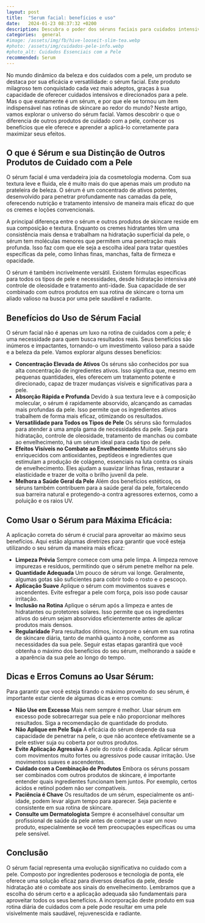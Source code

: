 ```yaml
---
layout: post
title:  "Serum facial: benefícios e uso"
date:   2024-01-23 08:37:32 +0200
description: Descubra o poder dos séruns faciais para cuidados intensivos e direcionados da pele. Saiba como usar e aproveitar seus benefícios, desde a hidratação profunda até o combate ao envelhecimento.
categories:  general
#image: /assets/img/fb/hive-looseit-slim-tea.webp
#photo: /assets/img/cuidados-pele-info.webp
#photo_alt: Cuidados Essenciais com a Pele
recommended: Serum
---
```


No mundo dinâmico da beleza e dos cuidados com a pele, um produto se destaca por sua eficácia e versatilidade: o sérum facial. 
Este produto milagroso tem conquistado cada vez mais adeptos, graças à sua capacidade de oferecer cuidados intensivos e direcionados 
para a pele. 
Mas o que exatamente é um sérum, e por que ele se tornou um item indispensável nas rotinas de skincare ao redor do mundo?
Neste artigo, vamos explorar o universo do sérum facial. Vamos descobrir o que o diferencia de outros produtos de cuidado com a pele, 
conhecer os benefícios que ele oferece e aprender a aplicá-lo corretamente para maximizar seus efeitos.

## O que é Sérum e sua Distinção de Outros Produtos de Cuidado com a Pele
O sérum facial é uma verdadeira joia da cosmetologia moderna. Com sua textura leve e fluida, ele é muito mais do que apenas 
mais um produto na prateleira de beleza. 
O sérum é um concentrado de ativos potentes, desenvolvido para penetrar profundamente nas camadas da pele, oferecendo nutrição 
e tratamento intensivo de maneira mais eficaz do que os cremes e loções convencionais.

A principal diferença entre o sérum e outros produtos de skincare reside em sua composição e textura. 
Enquanto os cremes hidratantes têm uma consistência mais densa e trabalham na hidratação superficial da pele, o sérum tem 
moléculas menores que permitem uma penetração mais profunda. Isso faz com que ele seja a escolha ideal para tratar 
questões específicas da pele, como linhas finas, manchas, falta de firmeza e opacidade.

O sérum é também incrivelmente versátil. Existem fórmulas específicas para todos os tipos de pele e necessidades, 
desde hidratação intensiva até controle de oleosidade e tratamento anti-idade. Sua capacidade de ser combinado com outros produtos 
em sua rotina de skincare o torna um aliado valioso na busca por uma pele saudável e radiante.

## Benefícios do Uso de Sérum Facial
O sérum facial não é apenas um luxo na rotina de cuidados com a pele; é uma necessidade para quem busca resultados reais. 
Seus benefícios são inúmeros e impactantes, tornando-o um investimento valioso para a saúde e a beleza da pele. 
Vamos explorar alguns desses benefícios:
- **Concentração Elevada de Ativos** 
Os séruns são conhecidos por sua alta concentração de ingredientes ativos. Isso significa que, mesmo em pequenas quantidades, eles 
oferecem um tratamento potente e direcionado, capaz de trazer mudanças visíveis e significativas para a pele.
- **Absorção Rápida e Profunda** 
Devido à sua textura leve e à composição molecular, o sérum é rapidamente absorvido, alcançando as camadas mais profundas da pele. 
Isso permite que os ingredientes ativos trabalhem de forma mais eficaz, otimizando os resultados.
- **Versatilidade para Todos os Tipos de Pele** 
Os séruns são formulados para atender a uma ampla gama de necessidades da pele. Seja para hidratação, controle de oleosidade, 
tratamento de manchas ou combate ao envelhecimento, há um sérum ideal para cada tipo de pele.
- **Efeitos Visíveis no Combate ao Envelhecimento** 
Muitos séruns são enriquecidos com antioxidantes, peptídeos e ingredientes que estimulam a produção de colágeno, essenciais 
na luta contra os sinais de envelhecimento. Eles ajudam a suavizar linhas finas, restaurar a elasticidade e trazer de volta 
o brilho juvenil da pele.
- **Melhora a Saúde Geral da Pele** 
Além dos benefícios estéticos, os séruns também contribuem para a saúde geral da pele, fortalecendo sua barreira natural e 
protegendo-a contra agressores externos, como a poluição e os raios UV.

## Como Usar o Sérum para Máxima Eficácia:
A aplicação correta do sérum é crucial para aproveitar ao máximo seus benefícios. Aqui estão algumas diretrizes para garantir 
que você esteja utilizando o seu sérum da maneira mais eficaz:
- **Limpeza Prévia** 
Sempre comece com uma pele limpa. A limpeza remove impurezas e resíduos, permitindo que o sérum penetre melhor na pele.
- **Quantidade Adequada** 
Um pouco de sérum vai longe. Geralmente, algumas gotas são suficientes para cobrir todo o rosto e o pescoço.
- **Aplicação Suave** 
Aplique o sérum com movimentos suaves e ascendentes. Evite esfregar a pele com força, pois isso pode causar irritação.
- **Inclusão na Rotina** 
Aplique o sérum após a limpeza e antes de hidratantes ou protetores solares. Isso permite que os ingredientes ativos do 
sérum sejam absorvidos eficientemente antes de aplicar produtos mais densos.
- **Regularidade** 
Para resultados ótimos, incorpore o sérum em sua rotina de skincare diária, tanto de manhã quanto à noite, conforme as 
necessidades da sua pele.
Seguir estas etapas garantirá que você obtenha o máximo dos benefícios do seu sérum, melhorando a saúde e a aparência 
da sua pele ao longo do tempo.

## Dicas e Erros Comuns ao Usar Sérum:
Para garantir que você esteja tirando o máximo proveito do seu sérum, é importante estar ciente de algumas dicas e erros comuns:
- **Não Use em Excesso** 
Mais nem sempre é melhor. Usar sérum em excesso pode sobrecarregar sua pele e não proporcionar melhores resultados. 
Siga a recomendação de quantidade do produto.
- **Não Aplique em Pele Suja** 
A eficácia do sérum depende da sua capacidade de penetrar na pele, o que não acontece efetivamente se a pele estiver suja 
ou coberta por outros produtos.
- **Evite Aplicação Agressiva** 
A pele do rosto é delicada. Aplicar sérum com movimentos muito fortes ou agressivos pode causar irritação. Use movimentos 
suaves e ascendentes.
- **Cuidado com a Combinação de Produtos** 
Embora os séruns possam ser combinados com outros produtos de skincare, é importante entender quais ingredientes funcionam 
bem juntos. Por exemplo, certos ácidos e retinol podem não ser compatíveis.
- **Paciência é Chave** 
Os resultados de um sérum, especialmente os anti-idade, podem levar algum tempo para aparecer. Seja paciente e consistente 
em sua rotina de skincare.
- **Consulte um Dermatologista** Sempre é aconselhável consultar um profissional de saúde da pele antes de começar a usar 
um novo produto, especialmente se você tem preocupações específicas ou uma pele sensível.

##   Conclusão
   O sérum facial representa uma evolução significativa no cuidado com a pele. Composto por ingredientes poderosos e tecnologia de ponta, ele oferece uma solução eficaz para diversos desafios da pele, desde hidratação até o combate aos sinais do envelhecimento.
   Lembramos que a escolha do sérum certo e a aplicação adequada são fundamentais para aproveitar todos os seus benefícios. A incorporação deste produto em sua rotina diária de cuidados com a pele pode resultar em uma pele visivelmente mais saudável, rejuvenescida e radiante.
